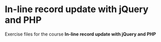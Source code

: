 # In-line record update with jQuery and PHP
Exercise files for the course **In-line record update with jQuery and PHP**
